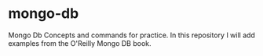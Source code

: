 # mongo-db
Mongo Db Concepts and commands for practice. In this repository I will add examples from the O'Reilly Mongo DB book.
